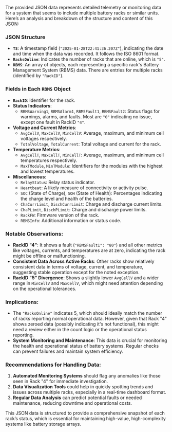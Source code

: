 The provided JSON data represents detailed telemetry or monitoring data for a system that seems to include multiple battery racks or similar units. Here’s an analysis and breakdown of the structure and content of this JSON:

### JSON Structure
- **`TS`**: A timestamp field (`"2025-01-28T22:41:36.207Z"`), indicating the date and time when the data was recorded. It follows the ISO 8601 format.
- **`RacksOnline`**: Indicates the number of racks that are online, which is `"5"`.
- **`RBMS`**: An array of objects, each representing a specific rack's Battery Management System (RBMS) data. There are entries for multiple racks (identified by `"RackID"`).

### Fields in Each `RBMS` Object
- **`RackID`**: Identifier for the rack.
- **Status Indicators**:
  - `RBMSWarning1`, `RBMSAlarm1`, `RBMSFault1`, `RBMSFault2`: Status flags for warnings, alarms, and faults. Most are `"0"` indicating no issue, except one fault in RackID `"4"`.
- **Voltage and Current Metrics**:
  - `AvgCellV`, `MaxCellV`, `MinCellV`: Average, maximum, and minimum cell voltages respectively.
  - `TotalVoltage`, `TotalCurrent`: Total voltage and current for the rack.
- **Temperature Metrics**:
  - `AvgCellT`, `MaxCellT`, `MinCellT`: Average, maximum, and minimum cell temperatures respectively.
  - `MaxTModule`, `MinTModule`: Identifiers for the modules with the highest and lowest temperatures.
- **Miscellaneous**:
  - `RelayStatus`: Relay status indicator.
  - `Heartbeat`: A likely measure of connectivity or activity pulse.
  - `SOC` (State of Charge), `SOH` (State of Health): Percentages indicating the charge level and health of the batteries.
  - `ChaCurrLimit`, `DischCurrLimit`: Charge and discharge current limits.
  - `ChaPLimit`, `DischPLimit`: Charge and discharge power limits.
  - `RackFW`: Firmware version of the rack.
  - `RBMSInfo`: Additional information or status code.

### Notable Observations:
- **RackID "4"**: It shows a fault (`"RBMSFault1": "80"`) and all other metrics like voltages, currents, and temperatures are at zero, indicating the rack might be offline or malfunctioning.
- **Consistent Data Across Active Racks**: Other racks show relatively consistent data in terms of voltage, current, and temperature, suggesting stable operation except for the noted exception.
- **RackID "5" Divergence**: Shows a slightly lower `AvgCellV` and a wider range in `MinCellV` and `MaxCellV`, which might need attention depending on the operational tolerances.

### Implications:
- The `"RacksOnline"` indicates 5, which should ideally match the number of racks reporting normal operational data. However, given that Rack "4" shows zeroed data (possibly indicating it's not functional), this might need a review either in the count logic or the operational status reporting.
- **System Monitoring and Maintenance**: This data is crucial for monitoring the health and operational status of battery systems. Regular checks can prevent failures and maintain system efficiency.

### Recommendations for Handling Data:
1. **Automated Monitoring Systems** should flag any anomalies like those seen in Rack "4" for immediate investigation.
2. **Data Visualization Tools** could help in quickly spotting trends and issues across multiple racks, especially in a real-time dashboard format.
3. **Regular Data Analysis** can predict potential faults or needed maintenance, reducing downtime and operational costs.

This JSON data is structured to provide a comprehensive snapshot of each rack’s status, which is essential for maintaining high-value, high-complexity systems like battery storage arrays.